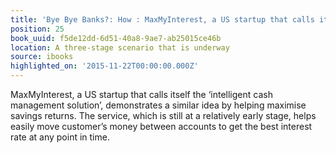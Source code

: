 ```yaml
---
title: 'Bye Bye Banks?: How : MaxMyInterest, a US startup that calls itself the ‘intellige…'
position: 25
book_uuid: f5de12dd-6d51-40a8-9ae7-ab25015ce46b
location: A three-stage scenario that is underway
source: ibooks
highlighted_on: '2015-11-22T00:00:00.000Z'
---
```


MaxMyInterest, a US startup that calls itself the ‘intelligent cash management solution’, demonstrates a similar idea by helping maximise savings returns. The service, which is still at a relatively early stage, helps easily move customer’s money between accounts to get the best interest rate at any point in time.
